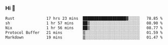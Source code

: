 ### Hi 👋

<!--START_SECTION:waka-->

```txt
Rust              17 hrs 23 mins  ███████████████████▓░░░░░   78.85 %
sh                1 hr 57 mins    ██▒░░░░░░░░░░░░░░░░░░░░░░   08.90 %
Nix               1 hr 56 mins    ██▒░░░░░░░░░░░░░░░░░░░░░░   08.77 %
Protocol Buffer   21 mins         ▒░░░░░░░░░░░░░░░░░░░░░░░░   01.59 %
Markdown          19 mins         ▒░░░░░░░░░░░░░░░░░░░░░░░░   01.47 %
```

<!--END_SECTION:waka-->
